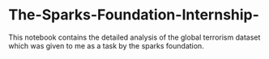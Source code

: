 # The-Sparks-Foundation-Internship-
This notebook contains the detailed analysis of the global terrorism dataset which was given to me as a task by the sparks foundation.
